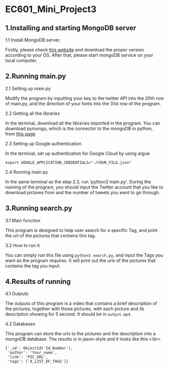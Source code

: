 # EC601_Mini_Project3

## 1.Installing and starting MongoDB server

1.1 Install MongoDB server.

Firstly, please check [this website](https://docs.mongodb.com/manual/administration/install-community/) and download the proper version according to your OS. After that, please start mongoDB service on your local computer.

## 2.Running main.py

2.1 Setting up main.py

Modify the program by inputting your key to the twitter API into the 20th row of main.py, and the direction of your fonts into the 31st row of the program.

2.2 Getting all the libraries

In the terminal, download all the libraries imported in the program. You can download pymongo, which is the connector to the mongoDB in python, from [this page](https://api.mongodb.com/python/current/installation.html)

2.3 Setting up Google authentication.

In the terminal, set up authentication for Google Cloud by using argue
```
export GOOGLE_APPLICATION_CREDENTIALS="./YOUR_FILE.json"
```

2.4 Running main.py

In the same terminal as the step 2.3, run 'python3 main.py'. During the running of the program, you should input the Twitter account that you like to download pictures from and the number of tweets you want to go through.

## 3.Running search.py

3.1 Main function

This program is designed to help user search for a specific Tag, and print the url of the pictures that contains this tag.

3.2 How to run it

You can simply run this file using `python3 search.py`, and input the Tags you want as the program requires. It will print out the urls of the pictures that contains the tag you input.


## 4.Results of running

4.1 Outputs

The outputs of this program is a video that contains a brief description of the pictures, together with those pictures, with each picture and its description showing for 5 second. It should be in `output.mp4`.

4.2 Databases

This program can store the urls to the pictures and the description into a mongoDB database. The results is in jason-style and it looks like this:<\br>
```
{'_id': ObjectId('Id_Number'),
 'author': 'Your_name',
 'link': 'PIC_URL',
 'tags': ['A_LIST_OF_TAGS']}

```

